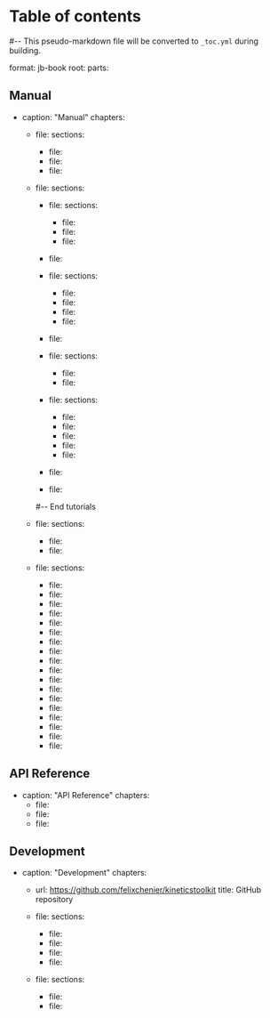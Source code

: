 # Table of contents
#-- This pseudo-markdown file will be converted to `_toc.yml` during building.

format: jb-book
root: [](index.md)
parts:

## Manual
  - caption: "Manual"
    chapters:

      - file: [](getting_started_ktk.md)
        sections:
          - file: [](ktk_what_is_kinetics_toolkit.md)
          - file: [](getting_started_with_python.md)
          - file: [](installing_kinetics_toolkit.md)

      - file: [](tutorials.md)
        sections:

          - file: [](timeseries.md)
            sections:
              - file: [](timeseries_basics.md)
              - file: [](timeseries_manipulating.md)
              - file: [](timeseries_dataframes.md)

          - file: [](loadsave.md)

          - file: [](filters.md)
            sections:
              - file: [](filters_butter.md)
              - file: [](filters_smooth.md)
              - file: [](filters_savgol.md)
              - file: [](filters_median.md)

          - file: [](cycles.md)

          - file: [](geometry.md)
            sections:
              - file: [](geometry_basics.md)
              - file: [](geometry_dimension_conventions.md)

          - file: [](kinematics.md)
            sections:
              - file: [](kinematics_load_visualize.md)
              - file: [](kinematics_joint_angles.md)
              - file: [](kinematics_reconstructing_occluded_markers.md)
              - file: [](kinematics_reconstructing_removed_markers.md)
              - file: [](kinematics_reconstructing_probed_points.md)

          - file: [](pushrimkinetics.md)

          - file: [](ktk_conventions.md)

        #-- End tutorials

      - file: [](ktk_in_depth.md)
        sections:
          - file: [](ktk_lab_mode.md)
          - file: [](ktk_release_notes.md)

      - file: [](python.md)
        sections:
          - file: [](python_installing.md)
          - file: [](python_using_spyder.md)
          - file: [](python_simple_operations.md)
          - file: [](python_strings.md)
          - file: [](python_comments_and_docstrings.md)
          - file: [](python_functions.md)
          - file: [](python_conditions.md)
          - file: [](python_lists.md)
          - file: [](python_while.md)
          - file: [](python_for.md)
          - file: [](python_dicts.md)
          - file: [](python_more_advanced.md)
          - file: [](python_integration_exercises.md)
          - file: [](python_old_basics.md)
          - file: [](python_links.md)
          - file: [](numpy.md)
          - file: [](matplotlib.md)
          - file: [](pandas.md)

## API Reference
  - caption: "API Reference"
    chapters:
      - file: [](api_classes.md)
      - file: [](api_functions.md)
      - file: [](api_modules.md)

## Development
  - caption: "Development"
    chapters:

      - url: https://github.com/felixchenier/kineticstoolkit
        title: GitHub repository

      - file: [](dev.md)
        sections:
          - file: [](dev_install_from_github.md)
          - file: [](dev_manual.md)
          - file: [](dev_rules.md)
          - file: [](dev_coding_style.md)

      - file: [](dev_tutorials.md)
        sections:
          - file: [](anthropometrics.md)
          - file: [](inversedynamics.md)
